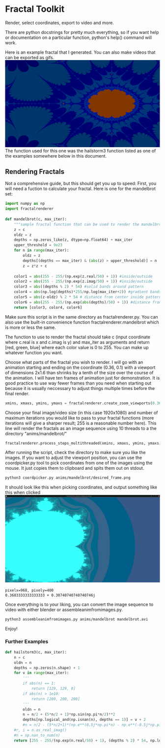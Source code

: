 # Fractal Toolkit
Render, select coordinates, export to video and more.

There are python docstrings for pretty much everything, so if you want help or documentation on a particular function, python's help() command will work.

Here is an example fractal that I generated. You can also make videos that can be exported as gifs.
![example fractal](examplegenerated.png)
The function used for this one was the hailstorm3 function listed as one of the examples somewhere below in this document.

## Rendering Fractals
Not a comprehensive guide, but this should get you up to speed:
First, you will need a fuction to calculate your fractal. Here is one for the mandelbrot set:

```python
import numpy as np
import fractalrenderer

def mandelbrot(c, max_iter):
    """sample fractal function that can be used to render the mandelbrot set"""
    z = c
    oldz = z
    depths = np.zeros_like(z, dtype=np.float64) + max_iter
    upper_threshold = 9e23
    for n in range(max_iter):
        oldz = z
        depths[(depths == max_iter) & (abs(z) > upper_threshold)] = n
        z = z*z + c

    color1 = abs(255 - 255/(np.exp(z.real/50) + 1)) #inside/outside
    color2 = abs(255 - 255/(np.exp(z.imag/50) + 1)) #inside/outside
    color3 = abs((depths % 2) * 54) #solid bands around pattern
    color4 = abs(np.log(depths)*255/np.log(max_iter+2)) #gradient bands around pattern
    color5 = abs(z-oldz) % 2 * 54 # distance from center inside pattern
    color6 = abs(255 - 255/(np.exp(abs(depths)/50) + 1)) #distance from pattern
    return [color3, color4, color6]
```

Make sure this script is in the same directory as fractalrenderer.py. You can also use the built-in convenience function fractalrenderer.mandelbrot which is more or less the same.

The function to use to render the fractal should take c (input coordinate where c.real is x and c.imag is y) and max_iter as arguments and return [red, green, blue] where each color value is 0 to 255. You can make up whatever function you want.

Choose what parts of the fractal you wish to render. I will go with an animation starting and ending on the coordinate (0.36, 0.1) with a viewport of dimensions 2x1.6 than shrinks by a tenth of the size over the course of the animation. I will have ten frames of animation just for demonstration. It is good practice to use way fewer frames than you need when starting out because it is usually neccessary to adjust things multiple times before the final render. 
```python
xmins, xmaxs, ymins, ymaxs = fractalrenderer.create_zoom_viewports(0.36, 0.1, 0.36, 0.1, 2, 0.02, 1.6, 0.016, 10)
```
Choose your final image/video size (in this case 1920x1080) and number of maximum iterations you would like to pass to your fractal functions (more iterations will give a sharper result; 255 is a reasonable number here). This line will render the fractals as an image sequence using 10 threads to a the directory "anims/mandelbrot/"
```python
fractalrenderer.process_steps_multithreaded(xmins, xmaxs, ymins, ymaxs, 1920, 1080, 255, 10, mandelbrot, 10, True, "anims")
```

After running the script, check the directory to make sure you like the images.
If you want to adjust the viewport position, you can use the coordpicker.py tool to pick coordinates from one of the images using the mouse. It just copies them to clipboard and spits them out on stdout.
```bash
python3 coordpicker.py anims/mandelbrot/desired_frame.png
```
It should look like this when picking coordinates, and output something like this when clicked
![screenshot](examplescreenshot.jpg)
```
pixelx=968, pixely=400
0.3683333333333333 + 0.30740740740740746j
```

Once everything is to your liking, you can convert the image sequence to video with either blender or assembleanimfromimages.py.
```bash
python3 assembleanimfromimages.py anims/mandelbrot mandelbrot.avi
```

Enjoy!

### Further Examples

```python
def hailstorm3(c, max_iter):
    n = c
    oldn = n
    depths = np.zeros(n.shape) + 1
    for v in range(max_iter):
        '''
        if abs(n) == 1:
            return [129, 129, 0]
        if abs(n) > 1e10:
            return [200, 200, 200]
        '''
        oldn = n
        n = n/2 + (5*n/2 + 1)*np.sin(np.pi*n/2)**2
        depths[np.logical_and(np.isnan(n), depths == 1)] = v + 2
        #n = n/2 - (5*n/2+1)*(np.e**(0.5j*np.pi*n) - np.e**(-0.5j*np.pi*n))**2/4
    #r, i = n.as_real_imag()
    #n = np.nan_to_num(n)
    return [255 - 255/(np.exp(n.real/50) + 1), (depths % 2) * 54, np.log(depths)*255/np.log(max_iter+2)]
```
